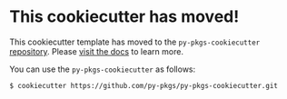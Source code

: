 # This cookiecutter has moved!

This cookiecutter template has moved to the `py-pkgs-cookiecutter` [repository](https://github.com/py-pkgs/py-pkgs-cookiecutter). Please [visit the docs](https://github.com/py-pkgs/py-pkgs-cookiecutter) to learn more.

You can use the `py-pkgs-cookiecutter` as follows:

```bash
$ cookiecutter https://github.com/py-pkgs/py-pkgs-cookiecutter.git
```
